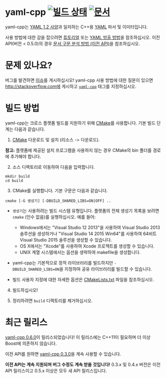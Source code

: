 # yaml-cpp [![빌드 상태](https://travis-ci.org/jbeder/yaml-cpp.svg?branch=master)](https://travis-ci.org/jbeder/yaml-cpp) [![문서](https://codedocs.xyz/jbeder/yaml-cpp.svg)](https://codedocs.xyz/jbeder/yaml-cpp/)

yaml-cpp는 [YAML 1.2 사양](http://www.yaml.org/spec/1.2/spec.html)과 일치하는 C++용 [YAML](http://www.yaml.org/) 파서 및 이미터입니다.

사용 방법에 대한 감을 잡으려면 [튜토리얼](https://github.com/jbeder/yaml-cpp/wiki/Tutorial) 또는 [YAML 방출 방법](https://github.com/jbeder/yaml-cpp/wiki/How-To-Emit-YAML)을 참조하십시오. 이전 API(버전 < 0.5.0)의 경우 [문서 구문 분석 방법 (이전 API)](https://github.com/jbeder/yaml-cpp/wiki/How-To-Parse-A-Document-(Old-API))을 참조하십시오.

# 문제 있나요? #

버그를 발견하면 [이슈](https://github.com/jbeder/yaml-cpp/issues)를 게시하십시오! yaml-cpp 사용 방법에 대한 질문이 있으면 http://stackoverflow.com에 게시하고 [`yaml-cpp`](http://stackoverflow.com/questions/tagged/yaml-cpp) 태그를 지정하십시오.

# 빌드 방법 #

yaml-cpp는 크로스 플랫폼 빌드를 지원하기 위해 [CMake](http://www.cmake.org)를 사용합니다. 기본 빌드 단계는 다음과 같습니다.

1. [CMake](http://www.cmake.org) 다운로드 및 설치 (리소스 -> 다운로드).

**참고:** 플랫폼에 제공된 설치 프로그램을 사용하지 않는 경우 CMake의 bin 폴더를 경로에 추가해야 합니다.

2. 소스 디렉토리로 이동하여 다음을 입력합니다.

```
mkdir build
cd build
```

3. CMake를 실행합니다. 기본 구문은 다음과 같습니다.

```
cmake [-G 생성기] [-DBUILD_SHARED_LIBS=ON|OFF] ..
```

  * `생성기`는 사용하려는 빌드 시스템 유형입니다. 플랫폼의 전체 생성기 목록을 보려면 `cmake` (인수 없음)를 실행하십시오. 예를 들어:
    * Windows에서는 "Visual Studio 12 2013"을 사용하여 Visual Studio 2013 솔루션을 생성하거나 "Visual Studio 14 2015 Win64"를 사용하여 64비트 Visual Studio 2015 솔루션을 생성할 수 있습니다.
    * OS X에서는 "Xcode"를 사용하여 Xcode 프로젝트를 생성할 수 있습니다.
    * UNIX 계열 시스템에서는 옵션을 생략하여 makefile을 생성합니다.

  * yaml-cpp는 기본적으로 정적 라이브러리를 빌드하지만 `-DBUILD_SHARED_LIBS=ON`을 지정하여 공유 라이브러리를 빌드할 수 있습니다.

  * 빌드 사용자 지정에 대한 자세한 옵션은 [CMakeLists.txt](https://github.com/jbeder/yaml-cpp/blob/master/CMakeLists.txt) 파일을 참조하십시오.

4. 빌드하십시오!

5. 정리하려면 `build` 디렉토리를 제거하십시오.

# 최근 릴리스 #

[yaml-cpp 0.6.0](https://github.com/jbeder/yaml-cpp/releases/tag/yaml-cpp-0.6.0)이 릴리스되었습니다! 이 릴리스에는 C++11이 필요하며 더 이상 Boost에 의존하지 않습니다.

이전 API를 원하면 [yaml-cpp 0.3.0](https://github.com/jbeder/yaml-cpp/releases/tag/release-0.3.0)을 계속 사용할 수 있습니다.

**이전 API는 계속 지원되며 버그 수정도 계속 받을 것입니다!** 0.3.x 및 0.4.x 버전은 이전 API 릴리스이고 0.5.x 이상은 모두 새 API 릴리스입니다.
